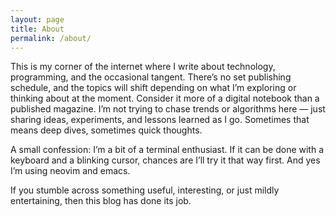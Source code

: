 ```yaml
---
layout: page
title: About
permalink: /about/
---
```


This is my corner of the internet where I write about technology, programming,
and the occasional tangent. There’s no set publishing schedule, and the topics
will shift depending on what I’m exploring or thinking about at the moment.
Consider it more of a digital notebook than a published magazine.
I’m not trying to chase trends or algorithms here — just sharing ideas,
experiments, and lessons learned as I go. Sometimes that means deep dives,
sometimes quick thoughts.

A small confession: I’m a bit of a terminal enthusiast. If it can be done
with a keyboard and a blinking cursor, chances are I’ll try it that way first.
And yes I’m using neovim and emacs.

If you stumble across something useful, interesting, or just mildly entertaining,
then this blog has done its job.
